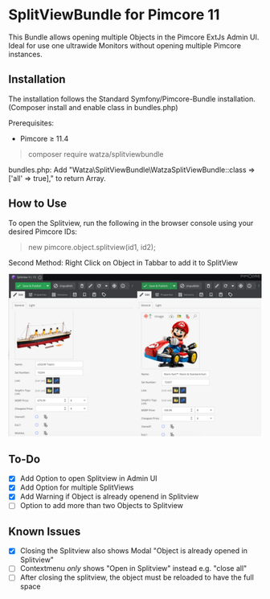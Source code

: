 # SplitViewBundle for Pimcore 11

This Bundle allows opening multiple Objects in the Pimcore ExtJs Admin UI. Ideal for use one ultrawide Monitors without opening multiple Pimcore instances.

## Installation
The installation follows the Standard Symfony/Pimcore-Bundle installation. 
(Composer install and enable class in bundles.php)

Prerequisites: 
- Pimcore ≥ 11.4

> composer require watza/splitviewbundle

bundles.php:
Add "Watza\SplitViewBundle\WatzaSplitViewBundle::class => ['all' => true]," to return Array.

## How to Use
To open the Splitview, run the following in the browser console using your desired Pimcore IDs:
> new pimcore.object.splitview(id1, id2);

Second Method: Right Click on Object in Tabbar to add it to SplitView

![Example Image](./public/images/demo-image.png)

## To-Do
- [x] Add Option to open Splitview in Admin UI
- [x] Add Option for multiple SplitViews
- [x] Add Warning if Object is already openend in Splitview
- [ ] Option to add more than two Objects to Splitview

## Known Issues
- [x] Closing the Splitview also shows Modal "Object is already opened in Splitview"
- [ ] Contextmenu *only* shows "Open in Splitview" instead e.g. "close all"
- [ ] After closing the splitview, the object must be reloaded to have the full space